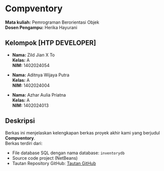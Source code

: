 # Compventory  
**Mata kuliah:** Pemrograman Berorientasi Objek  
**Dosen Pengampu:** Herika Hayurani  

## Kelompok [HTP DEVELOPER]  
- **Nama:** Zild Jian X To  
  **Kelas:** A  
  **NIM:** 1402024054  

- **Nama:** Aditnya Wijaya Putra  
  **Kelas:** A  
  **NIM:** 1402024004  

- **Nama:** Azhar Aulia Priatna  
  **Kelas:** A  
  **NIM:** 1402024013  

## Deskripsi  
Berkas ini menjelaskan kelengkapan berkas proyek akhir kami yang berjudul **Compventory**.  
Berkas terdiri dari:  
- File database SQL dengan nama database: `inventorydb`  
- Source code project (NetBeans)  
- Tautan Repository GitHub: [Tautan GitHub](https://github.com/azharaul/Compventory)

